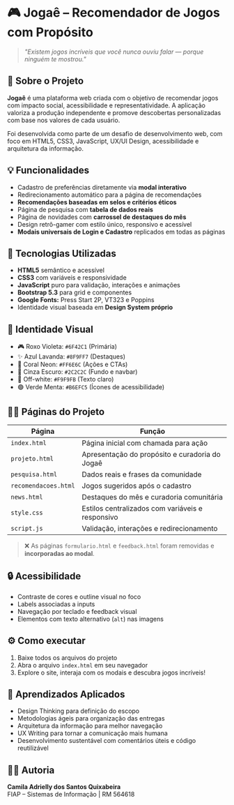 # 🎮 Jogaê – Recomendador de Jogos com Propósito

> *"Existem jogos incríveis que você nunca ouviu falar — porque ninguém te mostrou."*

## 📌 Sobre o Projeto

**Jogaê** é uma plataforma web criada com o objetivo de recomendar jogos com impacto social, acessibilidade e representatividade. A aplicação valoriza a produção independente e promove descobertas personalizadas com base nos valores de cada usuário.

Foi desenvolvida como parte de um desafio de desenvolvimento web, com foco em HTML5, CSS3, JavaScript, UX/UI Design, acessibilidade e arquitetura da informação.

## 💡 Funcionalidades

- Cadastro de preferências diretamente via **modal interativo**
- Redirecionamento automático para a página de recomendações
- **Recomendações baseadas em selos e critérios éticos**
- Página de pesquisa com **tabela de dados reais**
- Página de novidades com **carrossel de destaques do mês**
- Design retrô-gamer com estilo único, responsivo e acessível
- **Modais universais de Login e Cadastro** replicados em todas as páginas

## 🧩 Tecnologias Utilizadas

- **HTML5** semântico e acessível
- **CSS3** com variáveis e responsividade
- **JavaScript** puro para validação, interações e animações
- **Bootstrap 5.3** para grid e componentes
- **Google Fonts:** Press Start 2P, VT323 e Poppins
- Identidade visual baseada em **Design System próprio**

## 🎨 Identidade Visual

- 🎮 Roxo Violeta: `#6F42C1` (Primária)
- ✨ Azul Lavanda: `#8F9FF7` (Destaques)
- 🧡 Coral Neon: `#FF6E6C` (Ações e CTAs)
- 🖤 Cinza Escuro: `#2C2C2C` (Fundo e navbar)
- 🤍 Off-white: `#F9F9FB` (Texto claro)
- 🟢 Verde Menta: `#B6EFC5` (Ícones de acessibilidade)

## 👨‍💻 Páginas do Projeto

| Página               | Função                                           |
|----------------------|--------------------------------------------------|
| `index.html`         | Página inicial com chamada para ação             |
| `projeto.html`       | Apresentação do propósito e curadoria do Jogaê   |
| `pesquisa.html`      | Dados reais e frases da comunidade               |
| `recomendacoes.html` | Jogos sugeridos após o cadastro                  |
| `news.html`          | Destaques do mês e curadoria comunitária         |
| `style.css`          | Estilos centralizados com variáveis e responsivo |
| `script.js`          | Validação, interações e redirecionamento         |

> ❌ As páginas `formulario.html` e `feedback.html` foram removidas e **incorporadas ao modal**.

## 🔒 Acessibilidade

- Contraste de cores e outline visual no foco
- Labels associadas a inputs
- Navegação por teclado e feedback visual
- Elementos com texto alternativo (`alt`) nas imagens

## ⚙️ Como executar

1. Baixe todos os arquivos do projeto
2. Abra o arquivo `index.html` em seu navegador
3. Explore o site, interaja com os modais e descubra jogos incríveis!

## 🧠 Aprendizados Aplicados

- Design Thinking para definição do escopo
- Metodologias ágeis para organização das entregas
- Arquitetura da informação para melhor navegação
- UX Writing para tornar a comunicação mais humana
- Desenvolvimento sustentável com comentários úteis e código reutilizável

## 🙋‍♀️ Autoria

**Camila Adrielly dos Santos Quixabeira**  
FIAP – Sistemas de Informação | RM 564618
